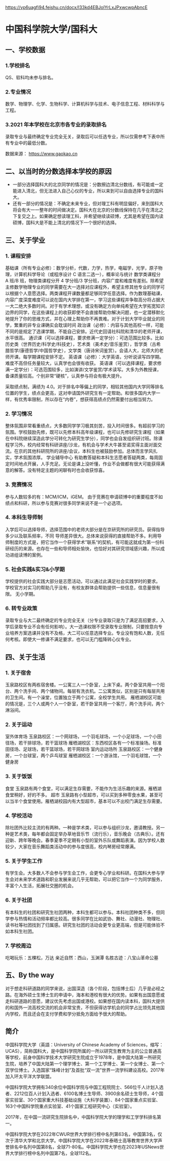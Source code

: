https://vp6uagfi94.feishu.cn/docx/I33kd4EBJolYrLxJPxwcwpAbncE

# 中国科学院大学/国科大

## 一、学校数据

### 1.学校排名

QS、软科均未参与排名。

### 2.专业情况

数学、物理学、化学、生物科学、计算机科学与技术、电子信息工程、材料科学与工程。

### 3.2021 年本学校在北京市各专业的录取排名

录取专业与最终确定专业完全无关，录取后可以任选专业，所以仅需参考下表中所有专业中的最低分数。

数据来源： https://www.gaokao.cn

## 二、以当时的分数选择本学校的原因

- 一部分选择国科大的北京同学的情况是：分数擦边清北分数线，有可能或一定能进入清北，但无法进入自己心仪的专业，所以来到可以自由选择专业的国科大。
- 还有一部分的情况是：不确定未来专业，但对理工科有明显偏好，来到国科大将会有大一一整年的时间做决定。国科大在北京的分数线保持在几乎在清北之下复交之上。如果确定想读理工科，并希望继续读硕博，尤其是希望在国内读硕博，国科大是不能上清北的情况下一个很好的选择。

## 三、关于学业

### 1. 课程安排

基础课（所有专业必修）：数学分析，代数，力学，热学，电磁学，光学，原子物理，计算机科学导论（或程序设计 C 语言二选一），概率论与统计
数学类课程分 A 班/B 班，物理类课程分开 4 学分班/3 学分班，内容广度和难度有差别。除希望主修数学物理专业的同学需要在大一选择对应课程外，希望主修其他专业的同学可以根据个人意愿选择。两类课程开课数量都足够同学任意选择。作为数理基础课，内容广度深度难度可以说在国内大学排在第一，学习这些课程并争取高分将占据大一大二绝大多数时间。对于有学术理想，或没有确定方向单纯希望在大学拓宽知识边界的同学，在这些课程上的收获即使不会直接帮助你解决问题，也一定潜移默化地提升了你的思维方式，并在心理上帮助你不再畏难。对于计划大学毕业就业的同学，繁重的非专业课确实会耽误时间
政治课（必修）：内容与其他高校一样，可能不同的是规定了选课学期，不能自己安排。近代史回请社科院和清华的老师开课，水平很高。
通识课（可以选择课程，要求修满一定学分）：可选范围比较多。比如历史类（世界历史/科学史/科技史），艺术类（美术史/音乐鉴赏），哲学类（古希腊哲学/康德哲学/中国哲学史），文学类（唐诗宋词鉴赏）。会请人大，北师大的老师开课。每学期课程安排不定。
英语课（必修）：大学英语，分听说读写四学期。难度不高但任务量较大，认真学也会很有收获。
英语课（可以选择课程，要求修满一定学分）：可选范围较多，比如演讲/文学鉴赏/学术读写。大多为外教授课，备课质量较高。个别非常“硬核”，认真参与将会有极大提升。

采取绩点制，满绩为 4.0。对于排名中等偏上的同学，相较其他国内大学同等排名位置的学生，绩点会更高，这对申请国外研究生有一定帮助。和很多国内大学一样，有优秀率限制，所以存在“内卷”，想获得高绩点仍然需要付出相当努力。

### 2. 学习情况

整体氛围非常看重绩点，大多数同学学习极其刻苦，投入时间很多。有超前学习的氛围。学校鼓励先修，既可以先修本科高年级课程，也可以先修研究生课程（如果在中科院继续深造此学分可转化为研究生学分），同学也会自发组织研讨班。除课程学习外，校内经常有科研讲座/沙龙，有机会与学术大牛甚至诺奖得主面对面交流。在京的其他科研院所的讲座/会议，本科生也被鼓励参加。总体而言学风扎实，学术氛围浓厚。
学业辅导中心
有助教答疑和本科生志愿者答疑两类，每周固定时间地点开展，人手充足。无论是课上没听懂，作业不会做都有很大可能获得满意的解答。没有特定主题的闲聊有时也会收获惊喜。

### 3. 竞赛情况

参与人数较多的有：MCM/ICM，iGEM。 由于竞赛在申请硕博中的重要程度不如绩点和科研，所以参与竞赛对很多同学来说不是一个必选项。

### 4. 本科生导师制

入学后可以选择导师，选择范围中的老师大部分是在京研究所的研究员。获得指导多少以及联系频率，不同
导师差异很大。总体来说获得的直接帮助不多。利用导师制度的方式是，把它当作一个获得学术”联系“的契机，有可能这就成为第一份科研经历的来源。也存在一些和导师相处愉快，也恰好对其研究领域感兴趣，所以成功进组读博的案例。

### 5. 社会实践&实习&小学期

学校提供的社会实践大部分是志愿活动，可以通过此满足社会实践学时的要求。
学校官方对实习的帮助几乎没有，有校友群体会帮助提供一些信息，信息量很有限。
无小学期。

### 6. 转专业政策

录取专业与大二最终确定的专业完全无关（分专业录取只是为了满足高招要求，入学后录取专业不会有任何影响）。大一选课权限不受录取专业限制，只要按意向专业培养方案选课并没有不及格，大二可以任意选择专业。专业没有饱和人数，无任何考核。即使大一修课不满足要求，也可以无门槛降转心仪专业。

## 四、关于生活

### 1. 关于宿舍

玉泉路校区有两栋宿舍楼。一公寓三人一个卧室，上床下桌。两个卧室共用一个阳台、两个洗手间、两个储物间。每层有洗衣机。二公寓类似，区别是只有每层共用的卫生间。有一个澡堂，位置独立于两个公寓，全校学生共用。
雁栖湖校区可能的情况是，三个人或两个人一个卧室，若干卧室共用一个客厅，两个洗手间，两个淋浴间。

### 2. 关于运动

室外体育场
玉泉路校区：一个网球场，一个羽毛球场，一个小足球场，一个小田径场，若干排球场，若干篮球场
雁栖湖校区：东西校区各有一个标准操场。标准田径场、足球场，若干篮球场，若干网球场
室内运动场所
玉泉路校区：一个健身房，一个台球室，两个乒乓球室
雁栖湖校区：一个游泳馆，一个羽毛球馆，一个健身房

### 3. 关于饭饭

食堂
玉泉路有两个食堂，可以满足生存需要，不能作为生活乐趣的来源。雁栖湖食堂稍好，好的不多。
超市
玉泉路有小型超市，可以买到多种零食水果，甚至可以当半个食堂使用。雁栖湖校园内有大型超市，基本可以不出校门满足生存需要。

### 4. 学校活动

除社团外比较主流的有两种。一种是学术类，可以参与组织沙龙，邀请教授。另一种是艺术类，每年都会固定举办草地音乐节（流行乐），音乐晚会（古典乐）。还有迎新、跨年等晚会。春季夏季不定期有小型的室外乐队或舞蹈表演。因为学校人数较少，大家在音乐舞蹈类活动中的参与度很高，校内琴房经常爆满。

### 5. 关于学生工作

有学生会。大多数人不会参与学生会工作，会更专心学业和科研。在国科大参与学生会对未来学术道路和职业发展来说几乎无帮助，可以把它当作一个为同学服务，丰富个人生活，拓展社交圈的机会。

### 6. 关于社团

有本科生的社团和研究生社团两种，本科生都可以参与。本科社团种类不多，但同学参与热情和活动频率都比较高。很多同学在比如武协、舞社、动漫社、物理社、读书社等社团找到了归属感。研究生社团的活动会更专业更高端，但是可能体验不如本科生社团。

### 7. 学校周边

吃喝玩乐：五棵松，万达
亲近自然：西山，玉渊潭
名胜古迹：八宝山革命公墓

## 五、By the way

对于想走科研道路的同学来说，出国深造（各个阶段，包括博士后）几乎是必经之路。在海外硕士生博士生的申请中，海本和港校有很大的优势。如果有出国意愿或走科研道路的意愿，建议优先考虑出国或港校。如果想在国内读本科，国科大提供的和国外一流高校交流的机会非常宝贵，不但获得访学机会的同学占比领先其他国内学校，而且还会在支付学费和学分抵免方面给予很大的帮助。

## 简介

中国科学院大学（英語：University of Chinese Academy of Sciences，缩写：UCAS），简称国科大，是中国科学院所属的一所以研究生教育为主的公立普通高等学校，前身中国科学技术大学研究生院成立于1978年，是中国大陆第一所研究生院，培养了中国大陆第一个理学博士、第一个工学博士、第一个女博士、第一个双学位博士。入选国家“珠峰计划”及首批“双一流”世界一流学科建设高校。2017年加入环太平洋大学联盟。

中国科学院大学拥有340余位中国科学院与中国工程院院士、566位千人计划入选者、2212位百人计划入选者、6100名博士生导师、3900余名硕士生导师，4个国家实验室、30个国家重大科技基础设施（大科学装置）、84个国家重点实验室、163个中国科学院重点实验室、41个国家工程研究中心（实验室）。

2017年，在中国一流研究生院排名中，中国科学院大学的理学和工学学科排名第一。

中国科学院大学在2022年CWUR世界大学排行榜中名列第63名，中国第3名，仅次于清华大学和北京大学。中国科学院大学在2022年泰晤士高等教育世界大学声誉排名中名列中国第8名，全球71-80名。中国科学院大学也在2023年USNews世界大学排行榜中名列中国第7名，全球112名。
